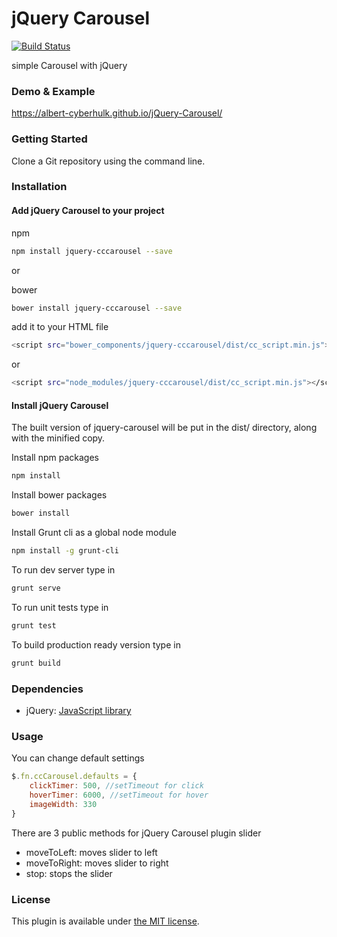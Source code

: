 jQuery Carousel
======

[![Build Status](https://travis-ci.org/albert-cyberhulk/jQuery-Carousel.svg?branch=master)](https://travis-ci.org/albert-cyberhulk/jQuery-Carousel)

simple Carousel with jQuery

### Demo & Example

<https://albert-cyberhulk.github.io/jQuery-Carousel/>

### Getting Started
Clone a Git repository using the command line.

### Installation

#### Add jQuery Carousel to your project

npm
````bash
npm install jquery-cccarousel --save
````
or

bower
````bash
bower install jquery-cccarousel --save
````

add it to your HTML file
````bash
<script src="bower_components/jquery-cccarousel/dist/cc_script.min.js"></script>
````
or
````bash
<script src="node_modules/jquery-cccarousel/dist/cc_script.min.js"></script>
````

#### Install jQuery Carousel

The built version of jquery-carousel will be put in the dist/ directory, along with the minified copy.

Install npm packages
````bash
npm install
````

Install bower packages
````bash
bower install
````

Install Grunt cli as a global node module
````bash
npm install -g grunt-cli
````

To run dev server type in
````bash
grunt serve
````

To run unit tests type in
````bash
grunt test
````

To build production ready version type in
````bash
grunt build
````

### Dependencies
- jQuery: [JavaScript library](https://jquery.com/)

### Usage
You can change default settings
````javascript
$.fn.ccCarousel.defaults = {
    clickTimer: 500, //setTimeout for click
    hoverTimer: 6000, //setTimeout for hover
    imageWidth: 330
}
````

There are 3 public methods for  jQuery Carousel plugin slider
- moveToLeft: moves slider to left
- moveToRight: moves slider to right
- stop: stops the slider

### License

This plugin is available under [the MIT license](http://mths.be/mit).
